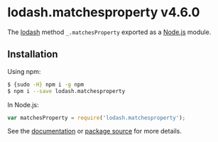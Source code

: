 # lodash.matchesproperty v4.6.0

The [lodash](https://lodash.com/) method `_.matchesProperty` exported as a [Node.js](https://nodejs.org/) module.

## Installation

Using npm:
```bash
$ {sudo -H} npm i -g npm
$ npm i --save lodash.matchesproperty
```

In Node.js:
```js
var matchesProperty = require('lodash.matchesproperty');
```

See the [documentation](https://lodash.com/docs#matchesProperty) or [package source](https://github.com/lodash/lodash/blob/4.6.0-npm-packages/lodash.matchesproperty) for more details.
